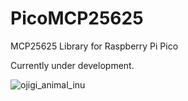 # PicoMCP25625

MCP25625 Library for Raspberry Pi Pico

Currently under development.

![ojigi_animal_inu](https://github.com/CaseyNelson314/PicoMCP2515/assets/91818705/99f06205-bf15-4401-8a79-5c7d85ddc217)
